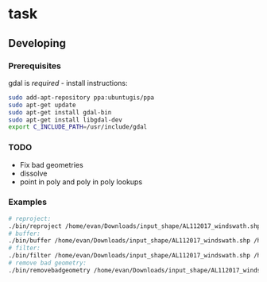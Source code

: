 # task

## Developing

### Prerequisites

gdal is *required* - install instructions:

```sh
sudo add-apt-repository ppa:ubuntugis/ppa
sudo apt-get update
sudo apt-get install gdal-bin
sudo apt-get install libgdal-dev
export C_INCLUDE_PATH=/usr/include/gdal
```

### TODO
- Fix bad geometries
- dissolve
- point in poly and poly in poly lookups

### Examples
```sh
# reproject:
./bin/reproject /home/evan/Downloads/input_shape/AL112017_windswath.shp /home/evan/Downloads/output_shape/AL112017_windswath_reprojected.shp 2000
# buffer:
./bin/buffer /home/evan/Downloads/input_shape/AL112017_windswath.shp /home/evan/Downloads/output_shape/AL112017_windswath_buffered.shp 2
# filter:
./bin/filter /home/evan/Downloads/input_shape/AL112017_windswath.shp /home/evan/Downloads/output_shape/AL112017_windswath_filtered.shp 'BASIN' 'al'
# remove bad geometry:
./bin/removebadgeometry /home/evan/Downloads/input_shape/AL112017_windswath.shp /home/evan/Downloads/output_shape/AL112017_windswath_goodGeometry.shp
```
